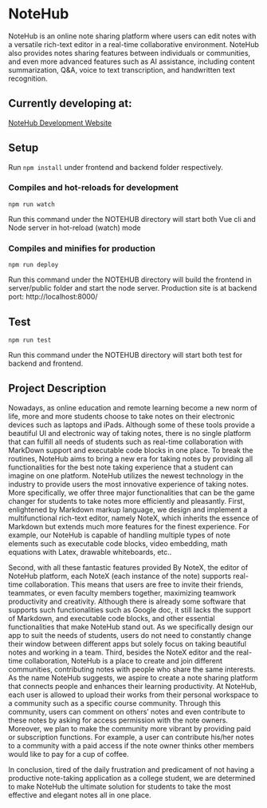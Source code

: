 # NoteHub

NoteHub is an online note sharing platform where users can edit notes with a versatile rich-text editor in a real-time collaborative environment. NoteHub also provides notes sharing features between individuals or communities, and even more advanced features such as AI assistance, including content summarization, Q&A, voice to text transcription, and handwritten text recognition.

## Currently developing at:
[NoteHub Development Website](https://mynotehub.web.illinois.edu/)

## Setup

Run `npm install` under frontend and backend folder respectively.

### Compiles and hot-reloads for development

```
npm run watch
```

Run this command under the NOTEHUB directory will start both Vue cli and Node server in hot-reload (watch) mode

### Compiles and minifies for production

```
npm run deploy
```

Run this command under the NOTEHUB directory will build the frontend in server/public folder and start the node server.
Production site is at backend port: http://localhost:8000/

## Test

```
npm run test
```

Run this command under the NOTEHUB directory will start both test for backend and frontend.

## Project Description

Nowadays, as online education and remote learning become a new norm of life, more and more students choose to take notes on their electronic devices such as laptops and iPads. Although some of these tools provide a beautiful UI and electronic way of taking notes, there is no single platform that can fulfill all needs of students such as real-time collaboration with MarkDown support and executable code blocks in one place. To break the routines, NoteHub aims to bring a new era for taking notes by providing all functionalities for the best note taking experience that a student can imagine on one platform.
NoteHub utilizes the newest technology in the industry to provide users the most innovative experience of taking notes. More specifically, we offer three major functionalities that can be the game changer for students to take notes more efficiently and pleasantly. First, enlightened by Markdown markup language, we design and implement a multifunctional rich-text editor, namely NoteX, which inherits the essence of Markdown but extends much more features for the finest experience. For example, our NoteHub is capable of handling multiple types of note elements such as executable code blocks, video embedding, math equations with Latex, drawable whiteboards, etc..

Second, with all these fantastic features provided By NoteX, the editor of NoteHub platform, each NoteX (each instance of the note) supports real-time collaboration. This means that users are free to invite their friends, teammates, or even faculty members together, maximizing teamwork productivity and creativity. Although there is already some software that supports such functionalities such as Google doc, it still lacks the support of Markdown, and executable code blocks, and other essential functionalities that make NoteHub stand out. As we specifically design our app to suit the needs of students, users do not need to constantly change their window between different apps but solely focus on taking beautiful notes and working in a team.
Third, besides the NoteX editor and the real-time collaboration, NoteHub is a place to create and join different communities, contributing notes with people who share the same interests. As the name NoteHub suggests, we aspire to create a note sharing platform that connects people and enhances their learning productivity. At NoteHub, each user is allowed to upload their works from their personal workspace to a community such as a specific course community. Through this community, users can comment on others’ notes and even contribute to these notes by asking for access permission with the note owners. Moreover, we plan to make the community more vibrant by providing paid or subscription functions. For example, a user can contribute his/her notes to a community with a paid access if the note owner thinks other members would like to pay for a cup of coffee.

In conclusion, tired of the daily frustration and predicament of not having a productive note-taking application as a college student, we are determined to make NoteHub the ultimate solution for students to take the most effective and elegant notes all in one place.
